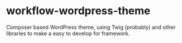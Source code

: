 # workflow-wordpress-theme
Composer based WordPress theme, using Twig (probably) and other libraries to make a easy to develop for framework.
